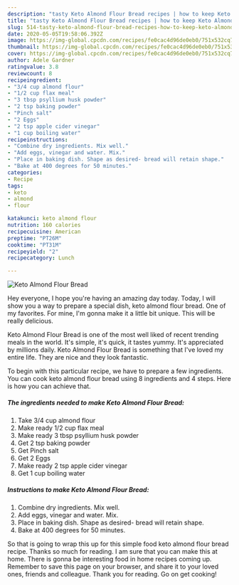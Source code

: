 ```yaml
---
description: "tasty Keto Almond Flour Bread recipes | how to keep Keto Almond Flour Bread"
title: "tasty Keto Almond Flour Bread recipes | how to keep Keto Almond Flour Bread"
slug: 514-tasty-keto-almond-flour-bread-recipes-how-to-keep-keto-almond-flour-bread
date: 2020-05-05T19:58:06.392Z
image: https://img-global.cpcdn.com/recipes/fe0cac4d96de0eb0/751x532cq70/keto-almond-flour-bread-recipe-main-photo.jpg
thumbnail: https://img-global.cpcdn.com/recipes/fe0cac4d96de0eb0/751x532cq70/keto-almond-flour-bread-recipe-main-photo.jpg
cover: https://img-global.cpcdn.com/recipes/fe0cac4d96de0eb0/751x532cq70/keto-almond-flour-bread-recipe-main-photo.jpg
author: Adele Gardner
ratingvalue: 3.8
reviewcount: 8
recipeingredient:
- "3/4 cup almond flour"
- "1/2 cup flax meal"
- "3 tbsp psyllium husk powder"
- "2 tsp baking powder"
- "Pinch salt"
- "2 Eggs"
- "2 tsp apple cider vinegar"
- "1 cup boiling water"
recipeinstructions:
- "Combine dry ingredients. Mix well."
- "Add eggs, vinegar and water. Mix."
- "Place in baking dish. Shape as desired- bread will retain shape."
- "Bake at 400 degrees for 50 minutes."
categories:
- Recipe
tags:
- keto
- almond
- flour

katakunci: keto almond flour 
nutrition: 160 calories
recipecuisine: American
preptime: "PT26M"
cooktime: "PT31M"
recipeyield: "2"
recipecategory: Lunch

---
```



![Keto Almond Flour Bread](https://img-global.cpcdn.com/recipes/fe0cac4d96de0eb0/751x532cq70/keto-almond-flour-bread-recipe-main-photo.jpg)

Hey everyone, I hope you're having an amazing day today. Today, I will show you a way to prepare a special dish, keto almond flour bread. One of my favorites. For mine, I'm gonna make it a little bit unique. This will be really delicious.

Keto Almond Flour Bread is one of the most well liked of recent trending meals in the world. It's simple, it's quick, it tastes yummy. It's appreciated by millions daily. Keto Almond Flour Bread is something that I've loved my entire life. They are nice and they look fantastic.




To begin with this particular recipe, we have to prepare a few ingredients. You can cook keto almond flour bread using 8 ingredients and 4 steps. Here is how you can achieve that.

<!--inarticleads1-->

##### The ingredients needed to make Keto Almond Flour Bread:

1. Take 3/4 cup almond flour
1. Make ready 1/2 cup flax meal
1. Make ready 3 tbsp psyllium husk powder
1. Get 2 tsp baking powder
1. Get Pinch salt
1. Get 2 Eggs
1. Make ready 2 tsp apple cider vinegar
1. Get 1 cup boiling water




<!--inarticleads2-->

##### Instructions to make Keto Almond Flour Bread:

1. Combine dry ingredients. Mix well.
1. Add eggs, vinegar and water. Mix.
1. Place in baking dish. Shape as desired- bread will retain shape.
1. Bake at 400 degrees for 50 minutes.




So that is going to wrap this up for this simple food keto almond flour bread recipe. Thanks so much for reading. I am sure that you can make this at home. There is gonna be interesting food in home recipes coming up. Remember to save this page on your browser, and share it to your loved ones, friends and colleague. Thank you for reading. Go on get cooking!

